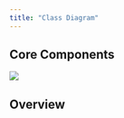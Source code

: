```yaml
---
title: "Class Diagram"
---
```


## Core Components

![](/docs/programming-guide/media/ClassDiagram.png)

## Overview


